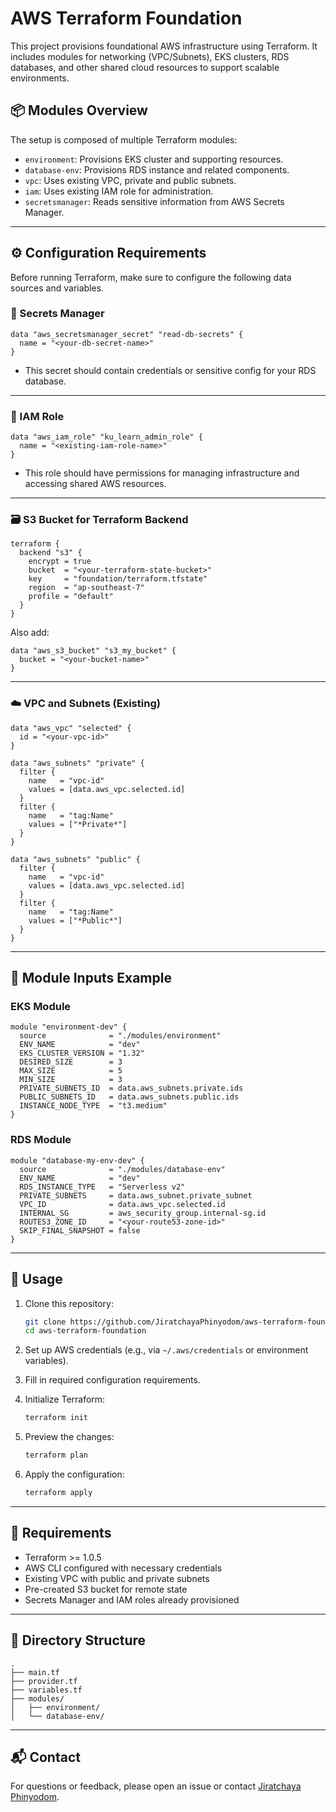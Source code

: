# AWS Terraform Foundation

This project provisions foundational AWS infrastructure using Terraform. It includes modules for networking (VPC/Subnets), EKS clusters, RDS databases, and other shared cloud resources to support scalable environments.

## 📦 Modules Overview

The setup is composed of multiple Terraform modules:

- `environment`: Provisions EKS cluster and supporting resources.
- `database-env`: Provisions RDS instance and related components.
- `vpc`: Uses existing VPC, private and public subnets.
- `iam`: Uses existing IAM role for administration.
- `secretsmanager`: Reads sensitive information from AWS Secrets Manager.

---

## ⚙️ Configuration Requirements

Before running Terraform, make sure to configure the following data sources and variables.

### 🔐 Secrets Manager

```hcl
data "aws_secretsmanager_secret" "read-db-secrets" {
  name = "<your-db-secret-name>"
}
````

* This secret should contain credentials or sensitive config for your RDS database.

---

### 🧠 IAM Role

```hcl
data "aws_iam_role" "ku_learn_admin_role" {
  name = "<existing-iam-role-name>"
}
```

* This role should have permissions for managing infrastructure and accessing shared AWS resources.

---

### 🗃️ S3 Bucket for Terraform Backend

```hcl
terraform {
  backend "s3" {
    encrypt = true
    bucket  = "<your-terraform-state-bucket>"
    key     = "foundation/terraform.tfstate"
    region  = "ap-southeast-7"
    profile = "default"
  }
}
```

Also add:

```hcl
data "aws_s3_bucket" "s3_my_bucket" {
  bucket = "<your-bucket-name>"
}
```

---

### ☁️ VPC and Subnets (Existing)

```hcl
data "aws_vpc" "selected" {
  id = "<your-vpc-id>"
}

data "aws_subnets" "private" {
  filter {
    name   = "vpc-id"
    values = [data.aws_vpc.selected.id]
  }
  filter {
    name   = "tag:Name"
    values = ["*Private*"]
  }
}

data "aws_subnets" "public" {
  filter {
    name   = "vpc-id"
    values = [data.aws_vpc.selected.id]
  }
  filter {
    name   = "tag:Name"
    values = ["*Public*"]
  }
}
```

---

## 🚀 Module Inputs Example

### EKS Module

```hcl
module "environment-dev" {
  source              = "./modules/environment"
  ENV_NAME            = "dev"
  EKS_CLUSTER_VERSION = "1.32"
  DESIRED_SIZE        = 3
  MAX_SIZE            = 5
  MIN_SIZE            = 3
  PRIVATE_SUBNETS_ID  = data.aws_subnets.private.ids
  PUBLIC_SUBNETS_ID   = data.aws_subnets.public.ids
  INSTANCE_NODE_TYPE  = "t3.medium"
}
```

### RDS Module

```hcl
module "database-my-env-dev" {
  source              = "./modules/database-env"
  ENV_NAME            = "dev"
  RDS_INSTANCE_TYPE   = "Serverless v2"
  PRIVATE_SUBNETS     = data.aws_subnet.private_subnet
  VPC_ID              = data.aws_vpc.selected.id
  INTERNAL_SG         = aws_security_group.internal-sg.id
  ROUTE53_ZONE_ID     = "<your-route53-zone-id>"
  SKIP_FINAL_SNAPSHOT = false
}
```

---

## 🧪 Usage

1. Clone this repository:

   ```bash
   git clone https://github.com/JiratchayaPhinyodom/aws-terraform-foundation.git
   cd aws-terraform-foundation
   ```

2. Set up AWS credentials (e.g., via `~/.aws/credentials` or environment variables).

3. Fill in required configuration requirements.

4. Initialize Terraform:

   ```bash
   terraform init
   ```

5. Preview the changes:

   ```bash
   terraform plan
   ```

6. Apply the configuration:

   ```bash
   terraform apply
   ```

---

## 📝 Requirements

* Terraform >= 1.0.5
* AWS CLI configured with necessary credentials
* Existing VPC with public and private subnets
* Pre-created S3 bucket for remote state
* Secrets Manager and IAM roles already provisioned

---

## 📂 Directory Structure

```
.
├── main.tf
├── provider.tf
├── variables.tf
├── modules/
│   ├── environment/
│   └── database-env/
```

---

## 📬 Contact

For questions or feedback, please open an issue or contact [Jiratchaya Phinyodom](https://github.com/JiratchayaPhinyodom).
